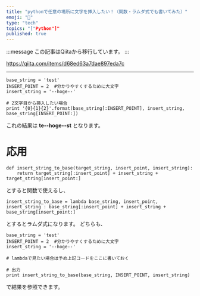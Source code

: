 ```yaml
---
title: "pythonで任意の場所に文字を挿入したい！（関数・ラムダ式でも書いてみた）"
emoji: "📝"
type: "tech"
topics: "["Python"]"
published: true
---
```


:::message
この記事はQiitaから移行しています。
:::

https://qiita.com/items/d68ed63a7dae897eda7c

---

``` code
base_string = 'test'
INSERT_POINT = 2  #分かりやすくするために大文字
insert_string = '--hoge--'

# 2文字目から挿入したい場合
print '{0}{1}{2}'.format(base_string[:INSERT_POINT], insert_string, base_string[INSERT_POINT:])
```

これの結果は
**te--hoge--st**
となります。

# 応用
``` code
def insert_string_to_base(target_string, insert_point, insert_string):
    return target_string[:insert_point] + insert_string + target_string[insert_point:]
```

とすると関数で使えるし、

``` code
insert_string_to_base = lambda base_string, insert_point, insert_string : base_string[:insert_point] + insert_string + base_string[insert_point:]
```

とするとラムダ式になります。
どちらも、

``` code
base_string = 'test'
INSERT_POINT = 2  #分かりやすくするために大文字
insert_string = '--hoge--'

# lambdaで見たい場合は予め上記コードをここに書いておく

# 出力
print insert_string_to_base(base_string, INSERT_POINT, insert_string)
```

で結果を参照できます。

